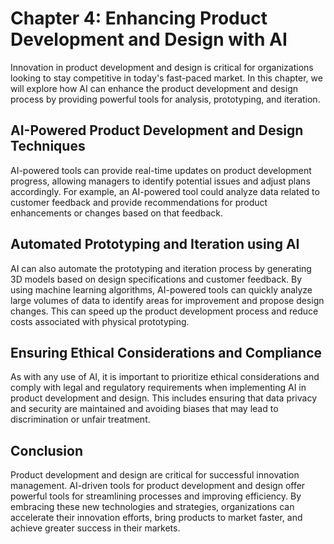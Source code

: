 Chapter 4: Enhancing Product Development and Design with AI
===========================================================

Innovation in product development and design is critical for organizations looking to stay competitive in today's fast-paced market. In this chapter, we will explore how AI can enhance the product development and design process by providing powerful tools for analysis, prototyping, and iteration.

AI-Powered Product Development and Design Techniques
----------------------------------------------------

AI-powered tools can provide real-time updates on product development progress, allowing managers to identify potential issues and adjust plans accordingly. For example, an AI-powered tool could analyze data related to customer feedback and provide recommendations for product enhancements or changes based on that feedback.

Automated Prototyping and Iteration using AI
--------------------------------------------

AI can also automate the prototyping and iteration process by generating 3D models based on design specifications and customer feedback. By using machine learning algorithms, AI-powered tools can quickly analyze large volumes of data to identify areas for improvement and propose design changes. This can speed up the product development process and reduce costs associated with physical prototyping.

Ensuring Ethical Considerations and Compliance
----------------------------------------------

As with any use of AI, it is important to prioritize ethical considerations and comply with legal and regulatory requirements when implementing AI in product development and design. This includes ensuring that data privacy and security are maintained and avoiding biases that may lead to discrimination or unfair treatment.

Conclusion
----------

Product development and design are critical for successful innovation management. AI-driven tools for product development and design offer powerful tools for streamlining processes and improving efficiency. By embracing these new technologies and strategies, organizations can accelerate their innovation efforts, bring products to market faster, and achieve greater success in their markets.
